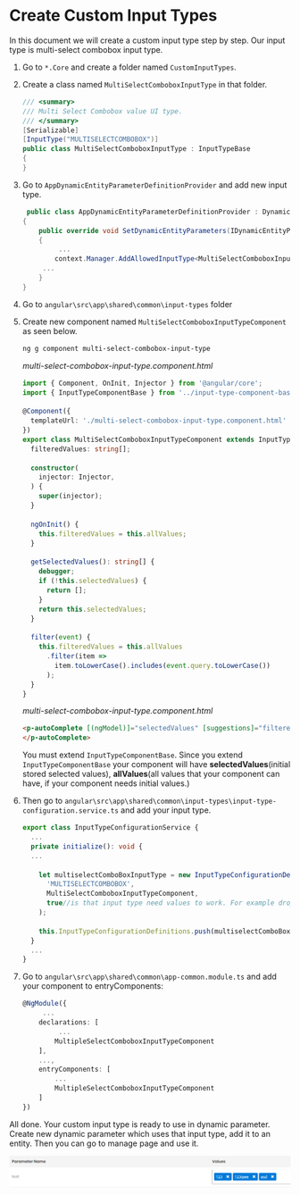 

# Create Custom Input Types

In this document we will create a custom input type step by step. Our input type is multi-select combobox input type.

1. Go to `*.Core` and create a folder named `CustomInputTypes`.

2. Create a class named `MultiSelectComboboxInputType` in that folder.

   ```csharp
   /// <summary>
   /// Multi Select Combobox value UI type.
   /// </summary>
   [Serializable]
   [InputType("MULTISELECTCOMBOBOX")]
   public class MultiSelectComboboxInputType : InputTypeBase
   { 
   }
   ```

3. Go to `AppDynamicEntityParameterDefinitionProvider` and add new input type.

   ```csharp
    public class AppDynamicEntityParameterDefinitionProvider : DynamicEntityParameterDefinitionProvider
   {
       public override void SetDynamicEntityParameters(IDynamicEntityParameterDefinitionContext context)
       {
          	...
           context.Manager.AddAllowedInputType<MultiSelectComboboxInputType>();
   		...
       }
   }
   ```

4. Go to `angular\src\app\shared\common\input-types` folder

5. Create new component  named `MultiSelectComboboxInputTypeComponent` as seen below.

   ```bash
   ng g component multi-select-combobox-input-type
   ```

   *multi-select-combobox-input-type.component.html*

   ```typescript
   import { Component, OnInit, Injector } from '@angular/core';
   import { InputTypeComponentBase } from '../input-type-component-base';
   
   @Component({
     templateUrl: './multi-select-combobox-input-type.component.html'
   })
   export class MultiSelectComboboxInputTypeComponent extends InputTypeComponentBase implements OnInit {
     filteredValues: string[];
   
     constructor(
       injector: Injector,
     ) {
       super(injector);
     }
   
     ngOnInit() {
       this.filteredValues = this.allValues;
     }
   
     getSelectedValues(): string[] {
       debugger;
       if (!this.selectedValues) {
         return [];
       }
       return this.selectedValues;
     }
   
     filter(event) {
       this.filteredValues = this.allValues
         .filter(item =>
           item.toLowerCase().includes(event.query.toLowerCase())
         );
     }
   }
   ```

   *multi-select-combobox-input-type.component.html*

   ```html
   <p-autoComplete [(ngModel)]="selectedValues" [suggestions]="filteredValues" (completeMethod)="filter($event)" [minLength]="1" [multiple]="true" inputStyleClass="form-control" styleClass="w-100">
   </p-autoComplete>
   ```

   You must extend  `InputTypeComponentBase`. Since you extend `InputTypeComponentBase` your component will have **selectedValues**(initial stored selected values), **allValues**(all values that your component can have, if your component needs initial values.)

   

6. Then go to `angular\src\app\shared\common\input-types\input-type-configuration.service.ts` and add your input type.

   ```typescript
   export class InputTypeConfigurationService {
     ...
     private initialize(): void {  
     ...
   
       let multiselectComboBoxInputType = new InputTypeConfigurationDefinition(
         'MULTISELECTCOMBOBOX',
         MultiSelectComboboxInputTypeComponent,
         true//is that input type need values to work. For example dropdown need initial values to select.
       );
   
       this.InputTypeConfigurationDefinitions.push(multiselectComboBoxInputType);
     }
     ...
   }
   
   
   ```

7. Go to `angular\src\app\shared\common\app-common.module.ts` and add your component to entryComponents:

   ```typescript
   @NgModule({
     	...
       declarations: [
         	...
           MultipleSelectComboboxInputTypeComponent
       ],
       ...,    
       entryComponents: [
           ...
           MultipleSelectComboboxInputTypeComponent
       ]
   })
   ```

All done. Your custom input type is ready to use in dynamic parameter. Create new dynamic parameter which uses that input type, add it to an entity. Then you can go to manage page and use it. 

![custom-input-type-multi-select-combobox-mvc](images\custom-input-type-multi-select-combobox-angular.png)
